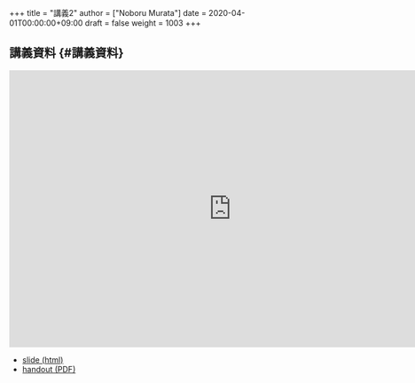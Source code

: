 +++
title = "講義2"
author = ["Noboru Murata"]
date = 2020-04-01T00:00:00+09:00
draft = false
weight = 1003
+++

## 講義資料 {#講義資料}

<iframe src="https://noboru-murata.github.io/probability-statistics/slides/slide02.html"
	width="800" height="500" frameborder="0"
	allowfullscreen="allowfullscreen"
	allow="geolocation *; microphone *; camera *; midi *; encrypted-media *">
</iframe>

-   [slide (html)](https://noboru-murata.github.io/probability-statistics/slides/slide02.html)
-   [handout (PDF)](https://noboru-murata.github.io/probability-statistics/pdfs/slide02.pdf)